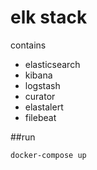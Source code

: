# elk stack
contains
  - elasticsearch
  - kibana
  - logstash
  - curator
  - elastalert
  - filebeat
  
  
##run
```
docker-compose up
```